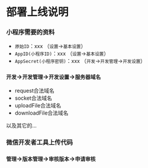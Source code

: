# 部署上线说明

### 小程序需要的资料

- `原始ID`：xxx （`设置`->`基本设置`）
- `AppID(小程序ID)`：xxx （`设置`->`基本设置`）
- `AppSecret(小程序密钥)`：xxx （`开发`->`开发管理`->`开发设置`）

### `开发`->`开发管理`->`开发设置`->`服务器域名`

- request合法域名
- socket合法域名
- uploadFile合法域名
- downloadFile合法域名

以及其它的...

### 微信开发者工具上传代码

### `管理`->`版本管理`->`审核版本`->`申请审核`